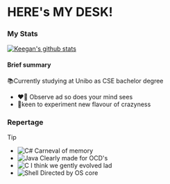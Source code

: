 # HERE's MY DESK!

### My Stats

[![Keegan's github stats](https://github-readme-stats.vercel.app/api?username=KeegTheBoi&theme=blue-green)](https://github.com/KeegTheBoi)

#### Brief summary
📚Currently studying at Unibo as CSE bachelor degree

+ ❤️‍🔥 Observe ad so does your mind sees
+ 🧪keen to experiment new flavour of crazyness

### Repertage
> [!TIP]
> + ![C#](https://img.shields.io/badge/-%23121011.svg?style=for-the-badge&logo=csharp&logoColor=%23107C10) Carneval of memory
> + ![Java](https://img.shields.io/badge/-%23121011.svg?style=for-the-badge&logo=openjdk&logoColor=ff9900) Clearly made for OCD's
> + ![C](https://img.shields.io/badge/-%23121011.svg?style=for-the-badge&logo=c&logoColor=blue) I think we gently evolved lad
> + ![Shell](https://img.shields.io/badge/-%23121011.svg?style=for-the-badge&logo=gnu-bash&logoColor=white) Directed by OS core
